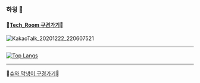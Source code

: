 ### 하윙 👋


#### :balloon:[Tech_Room 구경가기](https://github.com/chaticker/Tech_Room):balloon:

![KakaoTalk_20201222_220607521](https://user-images.githubusercontent.com/23302973/102891714-0b4e3e80-44a2-11eb-8f20-bf4e2cf0b961.jpg)

***

<!--
**chaticker/chaticker** is a ✨ _special_ ✨ repository because its `README.md` (this file) appears on your GitHub profile.

Here are some ideas to get you started:

- 🔭 I’m currently working on ...
- 🌱 I’m currently learning ...
- 👯 I’m looking to collaborate on ...
- 🤔 I’m looking for help with ...
- 💬 Ask me about ...
- 📫 How to reach me: ...
- 😄 Pronouns: ...
- ⚡ Fun fact: ...
-->

[![Top Langs](https://github-readme-stats.vercel.app/api/top-langs/?username=chaticker&layout=compact)](https://github.com/anuraghazra/github-readme-stats)

***

:bread:[슈와 막냉이 구경가기](https://www.instagram.com/cha_ticker/?hl=ko):bread:
